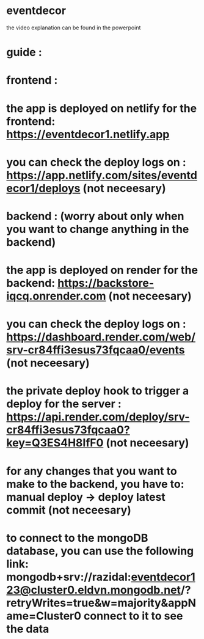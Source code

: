 # eventdecor
the video explanation can be found in the powerpoint
# guide :

# frontend :
# the app is deployed on netlify for the frontend: https://eventdecor1.netlify.app
# you can check the deploy logs on : https://app.netlify.com/sites/eventdecor1/deploys  (not neceesary)

# backend :  (worry about only when you want to change anything in the backend)
# the app is deployed on render for the backend: https://backstore-iqcq.onrender.com  (not neceesary)
# you can check the deploy logs on : https://dashboard.render.com/web/srv-cr84ffi3esus73fqcaa0/events (not neceesary)
# the private deploy hook to trigger a deploy for the server : https://api.render.com/deploy/srv-cr84ffi3esus73fqcaa0?key=Q3ES4H8IfF0 (not neceesary)
# for any changes that you want to make to the backend, you have to: manual deploy -> deploy latest commit (not neceesary)
# to connect to the mongoDB database, you can use the following link: mongodb+srv://razidal:eventdecor123@cluster0.eldvn.mongodb.net/?retryWrites=true&w=majority&appName=Cluster0   connect to it to see the data
